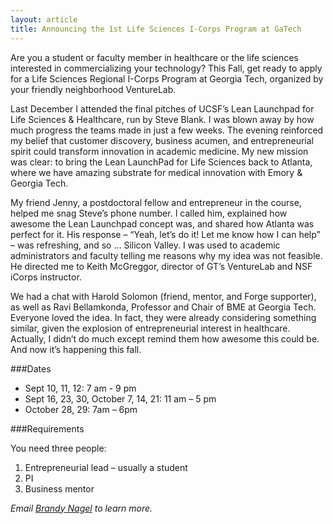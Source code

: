 ```yaml
---
layout: article
title: Announcing the 1st Life Sciences I-Corps Program at GaTech
---
```


Are you a student or faculty member in healthcare or the life sciences interested in commercializing your technology? This Fall, get ready to apply for a Life Sciences Regional I-Corps Program at Georgia Tech, organized by your friendly neighborhood VentureLab.

Last December I attended the final pitches of UCSF’s Lean Launchpad for Life Sciences & Healthcare, run by Steve Blank. I was blown away by how much progress the teams made in just a few weeks. The evening reinforced my belief that customer discovery, business acumen, and entrepreneurial spirit could transform innovation in academic medicine. My new mission was clear: to bring the Lean LaunchPad for Life Sciences back to Atlanta, where we have amazing substrate for medical innovation with Emory & Georgia Tech.

My friend Jenny, a postdoctoral fellow and entrepreneur in the course, helped me snag Steve’s phone number. I called him, explained how awesome the Lean Launchpad concept was, and shared how Atlanta was perfect for it. His response – “Yeah, let’s do it! Let me know how I can help” – was refreshing, and so … Silicon Valley. I was used to academic administrators and faculty telling me reasons why my idea was not feasible. He directed me to Keith McGreggor, director of GT’s VentureLab and NSF iCorps instructor.

We had a chat with Harold Solomon (friend, mentor, and Forge supporter), as well as Ravi Bellamkonda, Professor and Chair of BME at Georgia Tech. Everyone loved the idea. In fact, they were already considering something similar, given the explosion of entrepreneurial interest in healthcare. Actually, I didn’t do much except remind them how awesome this could be. And now it’s happening this fall.

###Dates

* Sept 10, 11, 12: 7 am - 9 pm
* Sept 16, 23, 30, October 7, 14, 21: 11 am – 5 pm
* October 28, 29: 7am – 6pm

###Requirements

You need three people:

1. Entrepreneurial lead – usually a student
2. PI
3. Business mentor

*Email [Brandy Nagel](mailto:brandy.nagel@venturelab.gatech.edu) to learn more.*
